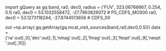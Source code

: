 import gQuery as gq
band, ra0, dec0, radius = ('FUV', 323.06766667, 0.254, 0.1)
ra0, dec0 = 53.1032558472, -27.7963826072 # PS_CDFS_MOS00
ra0, dec0 = 53.1273118244, -27.8744513656 # CDFS_00

out =np.array( gq.getArray(gq.mcat_visit_sources(band,ra0,dec0,0.5)))
data = {'ra':out[:,0],'dec':out[:,1],'nmag':out[:,2],'fmag':out[:,3],'fexpt':out[:,9],'nexpt':out[:,10]}

